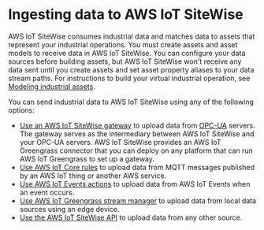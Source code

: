 # Ingesting data to AWS IoT SiteWise<a name="industrial-data-ingestion"></a>

AWS IoT SiteWise consumes industrial data and matches data to assets that represent your industrial operations\. You must create assets and asset models to receive data in AWS IoT SiteWise\. You can configure your data sources before building assets, but AWS IoT SiteWise won't receive any data sent until you create assets and set asset property aliases to your data stream paths\. For instructions to build your virtual industrial operation, see [Modeling industrial assets](industrial-asset-models.md)\.

You can send industrial data to AWS IoT SiteWise using any of the following options:
+ [Use an AWS IoT SiteWise gateway](gateways.md) to upload data from [OPC\-UA](https://en.wikipedia.org/wiki/OPC_Unified_Architecture) servers\. The gateway serves as the intermediary between AWS IoT SiteWise and your OPC\-UA servers\. AWS IoT SiteWise provides an AWS IoT Greengrass connector that you can deploy on any platform that can run AWS IoT Greengrass to set up a gateway\.
+ [Use AWS IoT Core rules](iot-rules.md) to upload data from MQTT messages published by an AWS IoT thing or another AWS service\.
+ [Use AWS IoT Events actions](iot-events.md) to upload data from AWS IoT Events when an event occurs\.
+ [Use AWS IoT Greengrass stream manager](greengrass-stream-manager.md) to upload data from local data sources using an edge device\.
+ [Use the AWS IoT SiteWise API](ingest-api.md) to upload data from any other source\.